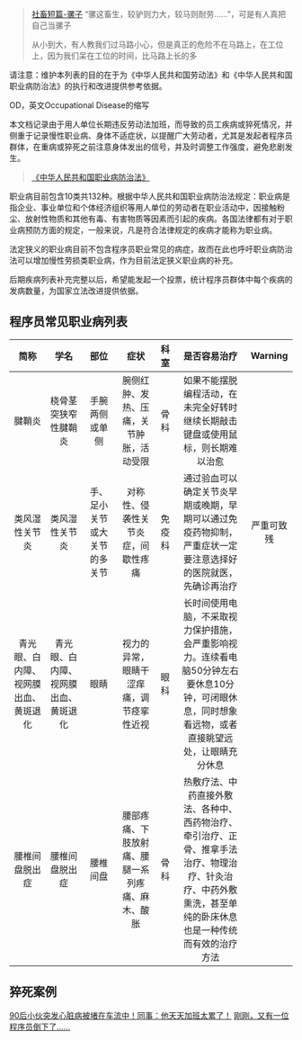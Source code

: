 > [社畜短篇-骡子](https://zhuanlan.zhihu.com/p/62361949?utm_source=wechat_session&utm_medium=social&utm_oi=27142108741632) “骡这畜生，较驴则力大，较马则耐劳……”，可是有人真把自己当骡子
> 
> 从小到大，有人教我们过马路小心，但是真正的危险不在马路上，在工位上，因为我们呆在工位的时间，比马路上长的多

请注意：维护本列表的目的在于为《中华人民共和国劳动法》和《中华人民共和国职业病防治法》的执行和改进提供参考依据。

OD，英文Occupational Disease的缩写

本文档记录由于用人单位长期违反劳动法加班，而导致的员工疾病或猝死情况，并侧重于记录慢性职业病、身体不适症状，以提醒广大劳动者，尤其是发起者程序员群体，在重病或猝死之前注意身体发出的信号，并及时调整工作强度，避免悲剧发生。

> [《中华人民共和国职业病防治法》](http://www.npc.gov.cn/npc/xinwen/2017-11/28/content_2032715.htm)

职业病目前包含10类共132种。根据中华人民共和国职业病防治法规定：职业病是指企业、事业单位和个体经济组织等用人单位的劳动者在职业活动中，因接触粉尘、放射性物质和其他有毒、有害物质等因素而引起的疾病。各国法律都有对于职业病预防方面的规定，一般来说，凡是符合法律规定的疾病才能称为职业病。

法定狭义的职业病目前不包含程序员职业常见的病症，故而在此也呼吁职业病防治法可以增加慢性劳损类职业病，作为目前法定狭义职业病的补充。

后期疾病列表补充完整以后，希望能发起一个投票，统计程序员群体中每个疾病的发病数量，为国家立法改进提供依据。

程序员常见职业病列表
---
|简称|学名|部位|症状|科室|是否容易治疗|Warning|
|:---:|:---:|:---:|:---:|:---:|:---:|:---:|
|腱鞘炎|桡骨茎突狭窄性腱鞘炎|手腕两侧或单侧|腕侧红肿、发热、压痛，关节肿胀，活动受限|骨科|如果不能摆脱编程活动，在未完全好转时继续长期敲击键盘或使用鼠标，则长期难以治愈|
|类风湿性关节炎|类风湿性关节炎|手、足小关节或大关节的多关节|对称性、侵袭性关节炎症，间歇性疼痛|免疫科|通过验血可以确定关节炎早期或晚期，早期可以通过免疫药物抑制，严重症状一定要注意选择好的医院就医，先确诊再治疗|严重可致残|
|青光眼、白内障、视网膜出血、黄斑退化|青光眼、白内障、视网膜出血、黄斑退化|眼睛|视力的异常，眼睛干涩痒痛，调节痉挛性近视|眼科|长时间使用电脑，不采取视力保护措施，会严重影响视力。连续看电脑50分钟左右要休息10分钟，可闭眼休息，同时想象看远物，或者直接眺望远处，让眼睛充分休息|
|腰椎间盘脱出症|腰椎间盘脱出症|腰椎间盘|腰部疼痛、下肢放射痛、腰腿一系列疼痛、麻木、酸胀|骨科|热敷疗法、中药直接外敷法、各种中、西药物治疗、牵引治疗、正骨、推拿手法治疗、物理治疗、针灸治疗、中药外敷熏洗，甚至单纯的卧床休息也是一种传统而有效的治疗方法|

猝死案例
---
[90后小伙突发心脏病被堵在车流中！同事：他天天加班太累了！](http://t.m.youth.cn/transfer/toutiao/url/3g.youth.cn/rdzx/201904/t20190415_11927164.htm?tt_from=weixin_moments&tt_group_id=6680041988563141124)
[刚刚，又有一位程序员倒下了......](http://news.51cto.com/art/201904/595125.htm)
